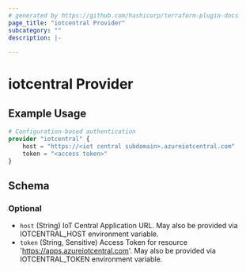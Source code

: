 ```yaml
---
# generated by https://github.com/hashicorp/terraform-plugin-docs
page_title: "iotcentral Provider"
subcategory: ""
description: |-
  
---
```


# iotcentral Provider



## Example Usage

```terraform
# Configuration-based authentication
provider "iotcentral" {
    host = "https://<iot central subdomain>.azureiotcentral.com"
    token = "<access token>"
}
```

<!-- schema generated by tfplugindocs -->
## Schema

### Optional

- `host` (String) IoT Central Application URL. May also be provided via IOTCENTRAL_HOST environment variable.
- `token` (String, Sensitive) Access Token for resource 'https://apps.azureiotcentral.com'. May also be provided via IOTCENTRAL_TOKEN environment variable.
